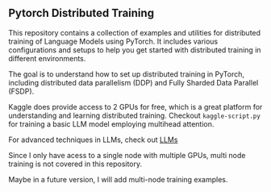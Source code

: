 ## Pytorch Distributed Training

This repository contains a collection of examples and utilities for distributed training of Language Models using PyTorch. It includes various configurations and setups to help you get started with distributed training in different environments.

The goal is to understand how to set up distributed training in PyTorch, including distributed data parallelism (DDP) and Fully Sharded Data Parallel (FSDP).

Kaggle does provide access to 2 GPUs for free, which is a great platform for understanding and learning distributed training.
Checkout `kaggle-script.py` for training a basic LLM model employing multihead attention.

For advanced techniques in LLMs, check out [LLMs](https://github.com/Vineet314/LLMs)

Since I only have acess to a single node with multiple GPUs, multi node training is not covered in this repository.

Maybe in a future version, I will add multi-node training examples.
